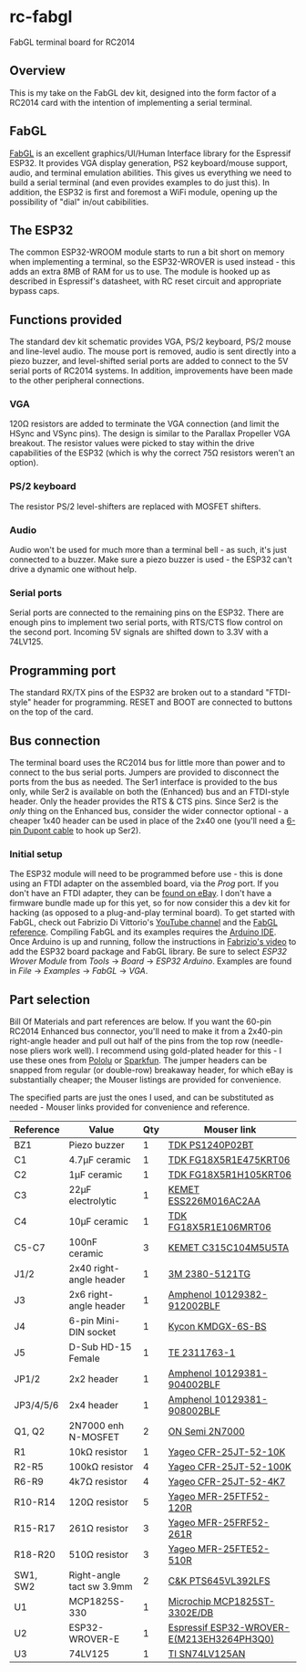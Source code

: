 # rc-fabgl
 FabGL terminal board for RC2014

## Overview
This is my take on the FabGL dev kit, designed into the form factor of a RC2014 card with the intention of implementing a serial terminal.

## FabGL
[FabGL](http://www.fabglib.org/) is an excellent graphics/UI/Human Interface library for the Espressif ESP32. It provides VGA display generation, PS2 keyboard/mouse support, audio, and terminal emulation abilities. This gives us everything we need to build a serial terminal (and even provides examples to do just this). In addition, the ESP32 is first and foremost a WiFi module, opening up the possibility of "dial" in/out cabibilities.

## The ESP32
The common ESP32-WROOM module starts to run a bit short on memory when implementing a terminal, so the ESP32-WROVER is used instead - this adds an extra 8MB of RAM for us to use. The module is hooked up as described in Espressif's datasheet, with RC reset circuit and appropriate bypass caps.

## Functions provided
The standard dev kit schematic provides VGA, PS/2 keyboard, PS/2 mouse and line-level audio. The mouse port is removed, audio is sent directly into a piezo buzzer, and level-shifted serial ports are added to connect to the 5V serial ports of RC2014 systems. In addition, improvements have been made to the other peripheral connections.

### VGA
120Ω resistors are added to terminate the VGA connection (and limit the HSync and VSync pins). The design is similar to the Parallax Propeller VGA breakout. The resistor values were picked to stay within the drive capabilities of the ESP32 (which is why the correct 75Ω resistors weren't an option).

### PS/2 keyboard
The resistor PS/2 level-shifters are replaced with MOSFET shifters.

### Audio
Audio won't be used for much more than a terminal bell - as such, it's just connected to a buzzer. Make sure a piezo buzzer is used - the ESP32 can't drive a dynamic one without help.

### Serial ports
Serial ports are connected to the remaining pins on the ESP32. There are enough pins to implement two serial ports, with RTS/CTS flow control on the second port. Incoming 5V signals are shifted down to 3.3V with a 74LV125.

## Programming port
The standard RX/TX pins of the ESP32 are broken out to a standard "FTDI-style" header for programming. RESET and BOOT are connected to buttons on the top of the card.

## Bus connection
The terminal board uses the RC2014 bus for little more than power and to connect to the bus serial ports. Jumpers are provided to disconnect the ports from the bus as needed. The Ser1 interface is provided to the bus only, while Ser2 is available on both the (Enhanced) bus and an FTDI-style header. Only the header provides the RTS & CTS pins. Since Ser2 is the *only* thing on the Enhanced bus, consider the wider connector optional - a cheaper 1x40 header can be used in place of the 2x40 one (you'll need a [6-pin Dupont cable](https://www.ebay.com/sch/i.html?_nkw=6+pin+dupont+cable) to hook up Ser2).

### Initial setup
The ESP32 module will need to be programmed before use - this is done using an FTDI adapter on the assembled board, via the *Prog* port. If you don't have an FTDI adapter, they can be [found on eBay](https://www.ebay.com/sch/i.html?_nkw=ftdi+adapter). I don't have a firmware bundle made up for this yet, so for now consider this a dev kit for hacking (as opposed to a plug-and-play terminal board). To get started with FabGL, check out Fabrizio Di Vittorio's [YouTube channel](https://www.youtube.com/user/fdivitto/videos) and the [FabGL reference](http://www.fabglib.org/). Compiling FabGL and its examples requires the [Arduino IDE](https://www.arduino.cc/en/software). Once Arduino is up and running, follow the instructions in [Fabrizio's video](https://www.youtube.com/watch?v=8OTaPQlSTas) to add the ESP32 board package and FabGL library. Be sure to select *ESP32 Wrover Module* from *Tools* → *Board* → *ESP32 Arduino*. Examples are found in *File* → *Examples* → *FabGL* → *VGA*. 

## Part selection
Bill Of Materials and part references are below. If you want the 60-pin RC2014 Enhanced bus connector, you'll need to make it from a 2x40-pin right-angle header and pull out half of the pins from the top row (needle-nose pliers work well). I recommend using gold-plated header for this - I use these ones from [Pololu](https://www.pololu.com/product/2668) or [Sparkfun](https://www.sparkfun.com/products/12792). The jumper headers can be snapped from regular (or double-row) breakaway header, for which eBay is substantially cheaper; the Mouser listings are provided for convenience.

The specified parts are just the ones I used, and can be substituted as needed - Mouser links provided for convenience and reference.

| Reference | Value | Qty | Mouser link |
| --------- | ----- | --- | ----------- |
| BZ1 | Piezo buzzer | 1 | [TDK PS1240P02BT](https://www.mouser.com/ProductDetail/810-PS1240P02BT) |
| C1 | 4.7μF ceramic | 1 | [TDK FG18X5R1E475KRT06](https://www.mouser.com/ProductDetail/FG18X5R1E475KRT06) |
| C2 | 1μF ceramic | 1 | [TDK FG18X5R1H105KRT06](https://www.mouser.com/ProductDetail/FG18X5R1H105KRT06) |
| C3 | 22μF electrolytic | 1 | [KEMET ESS226M016AC2AA](https://www.mouser.com/ProductDetail/ESS226M016AC2AA/) |
| C4 | 10μF ceramic | 1 | [TDK FG18X5R1E106MRT06](https://www.mouser.com/ProductDetail/FG18X5R1E106MRT06) |
| C5-C7 | 100nF ceramic | 3 | [KEMET C315C104M5U5TA](https://www.mouser.com/ProductDetail/C315C104M5U5TA7303) |
| J1/2 | 2x40 right-angle header | 1 | [3M 2380-5121TG](https://www.mouser.com/ProductDetail/2380-5121TG) |
| J3 | 2x6 right-angle header | 1 | [Amphenol 10129382-912002BLF](https://www.mouser.com/ProductDetail/10129382-912002BLF) |
| J4 | 6-pin Mini-DIN socket | 1 | [Kycon KMDGX-6S-BS](https://www.mouser.com/ProductDetail/806-KMDGX-6S-BS) |
| J5 | D-Sub HD-15 Female | 1 | [TE 2311763-1](https://www.mouser.com/ProductDetail/571-2311763-1) |
| JP1/2 | 2x2 header | 1 | [Amphenol 10129381-904002BLF](https://www.mouser.com/ProductDetail/10129381-904002BLF) |
| JP3/4/5/6 | 2x4 header | 1 | [Amphenol 10129381-908002BLF](https://www.mouser.com/ProductDetail/10129381-908002BLF) |
| Q1, Q2 | 2N7000 enh N-MOSFET | 2 | [ON Semi 2N7000](https://www.mouser.com/ProductDetail/2N7000) |
| R1 | 10kΩ resistor | 1 | [Yageo CFR-25JT-52-10K](https://www.mouser.com/ProductDetail/CFR-25JT-52-10K) |
| R2-R5 | 100kΩ resistor | 4 | [Yageo CFR-25JT-52-100K](https://www.mouser.com/ProductDetail/CFR-25JT-52-100K) |
| R6-R9 | 4k7Ω resistor | 4 | [Yageo CFR-25JT-52-4K7](https://www.mouser.com/ProductDetail/CFR-25JT-52-4K7) |
| R10-R14 | 120Ω resistor | 5 | [Yageo MFR-25FTF52-120R](https://www.mouser.com/ProductDetail/603-MFR-25FTF52-120R) |
| R15-R17 | 261Ω resistor | 3 | [Yageo MFR-25FRF52-261R](https://www.mouser.com/ProductDetail/603-MFR-25FRF52-261R) |
| R18-R20 | 510Ω resistor | 3 | [Yageo MFR-25FTE52-510R](https://www.mouser.com/ProductDetail/603-MFR-25FTE52-510R) |
| SW1, SW2 | Right-angle tact sw 3.9mm | 2 | [C&K PTS645VL392LFS](https://www.mouser.com/ProductDetail/611-PTS645VL392) |
| U1 | MCP1825S-330 | 1 | [Microchip MCP1825ST-3302E/DB](https://www.mouser.com/ProductDetail/579-MCP1825ST3302EDB) |
| U2 | ESP32-WROVER-E | 1 | [Espressif ESP32-WROVER-E(M213EH3264PH3Q0)](https://www.mouser.com/ProductDetail/356-ESP32WRVE23264PC) |
| U3 | 74LV125 | 1 | [TI SN74LV125AN](https://www.mouser.com/ProductDetail/595-SN74LV125AN) |